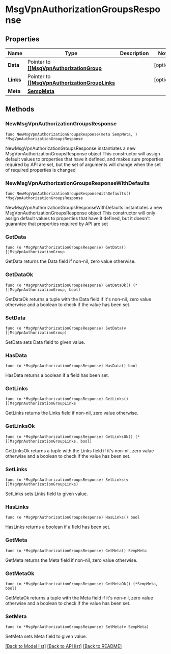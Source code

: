 # MsgVpnAuthorizationGroupsResponse

## Properties

Name | Type | Description | Notes
------------ | ------------- | ------------- | -------------
**Data** | Pointer to [**[]MsgVpnAuthorizationGroup**](MsgVpnAuthorizationGroup.md) |  | [optional] 
**Links** | Pointer to [**[]MsgVpnAuthorizationGroupLinks**](MsgVpnAuthorizationGroupLinks.md) |  | [optional] 
**Meta** | [**SempMeta**](SempMeta.md) |  | 

## Methods

### NewMsgVpnAuthorizationGroupsResponse

`func NewMsgVpnAuthorizationGroupsResponse(meta SempMeta, ) *MsgVpnAuthorizationGroupsResponse`

NewMsgVpnAuthorizationGroupsResponse instantiates a new MsgVpnAuthorizationGroupsResponse object
This constructor will assign default values to properties that have it defined,
and makes sure properties required by API are set, but the set of arguments
will change when the set of required properties is changed

### NewMsgVpnAuthorizationGroupsResponseWithDefaults

`func NewMsgVpnAuthorizationGroupsResponseWithDefaults() *MsgVpnAuthorizationGroupsResponse`

NewMsgVpnAuthorizationGroupsResponseWithDefaults instantiates a new MsgVpnAuthorizationGroupsResponse object
This constructor will only assign default values to properties that have it defined,
but it doesn't guarantee that properties required by API are set

### GetData

`func (o *MsgVpnAuthorizationGroupsResponse) GetData() []MsgVpnAuthorizationGroup`

GetData returns the Data field if non-nil, zero value otherwise.

### GetDataOk

`func (o *MsgVpnAuthorizationGroupsResponse) GetDataOk() (*[]MsgVpnAuthorizationGroup, bool)`

GetDataOk returns a tuple with the Data field if it's non-nil, zero value otherwise
and a boolean to check if the value has been set.

### SetData

`func (o *MsgVpnAuthorizationGroupsResponse) SetData(v []MsgVpnAuthorizationGroup)`

SetData sets Data field to given value.

### HasData

`func (o *MsgVpnAuthorizationGroupsResponse) HasData() bool`

HasData returns a boolean if a field has been set.

### GetLinks

`func (o *MsgVpnAuthorizationGroupsResponse) GetLinks() []MsgVpnAuthorizationGroupLinks`

GetLinks returns the Links field if non-nil, zero value otherwise.

### GetLinksOk

`func (o *MsgVpnAuthorizationGroupsResponse) GetLinksOk() (*[]MsgVpnAuthorizationGroupLinks, bool)`

GetLinksOk returns a tuple with the Links field if it's non-nil, zero value otherwise
and a boolean to check if the value has been set.

### SetLinks

`func (o *MsgVpnAuthorizationGroupsResponse) SetLinks(v []MsgVpnAuthorizationGroupLinks)`

SetLinks sets Links field to given value.

### HasLinks

`func (o *MsgVpnAuthorizationGroupsResponse) HasLinks() bool`

HasLinks returns a boolean if a field has been set.

### GetMeta

`func (o *MsgVpnAuthorizationGroupsResponse) GetMeta() SempMeta`

GetMeta returns the Meta field if non-nil, zero value otherwise.

### GetMetaOk

`func (o *MsgVpnAuthorizationGroupsResponse) GetMetaOk() (*SempMeta, bool)`

GetMetaOk returns a tuple with the Meta field if it's non-nil, zero value otherwise
and a boolean to check if the value has been set.

### SetMeta

`func (o *MsgVpnAuthorizationGroupsResponse) SetMeta(v SempMeta)`

SetMeta sets Meta field to given value.



[[Back to Model list]](../README.md#documentation-for-models) [[Back to API list]](../README.md#documentation-for-api-endpoints) [[Back to README]](../README.md)


